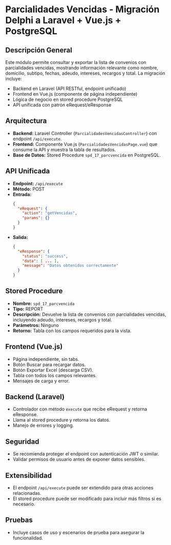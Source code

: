 # Parcialidades Vencidas - Migración Delphi a Laravel + Vue.js + PostgreSQL

## Descripción General
Este módulo permite consultar y exportar la lista de convenios con parcialidades vencidas, mostrando información relevante como nombre, domicilio, subtipo, fechas, adeudo, intereses, recargos y total. La migración incluye:
- Backend en Laravel (API RESTful, endpoint unificado)
- Frontend en Vue.js (componente de página independiente)
- Lógica de negocio en stored procedure PostgreSQL
- API unificada con patrón eRequest/eResponse

## Arquitectura
- **Backend:** Laravel Controller (`ParcialidadesVencidasController`) con endpoint `/api/execute`.
- **Frontend:** Componente Vue.js (`ParcialidadesVencidasPage.vue`) que consume la API y muestra la tabla de resultados.
- **Base de Datos:** Stored Procedure `spd_17_parcvencida` en PostgreSQL.

## API Unificada
- **Endpoint:** `/api/execute`
- **Método:** POST
- **Entrada:**
  ```json
  {
    "eRequest": {
      "action": "getVencidas",
      "params": {}
    }
  }
  ```
- **Salida:**
  ```json
  {
    "eResponse": {
      "status": "success",
      "data": [ ... ],
      "message": "Datos obtenidos correctamente"
    }
  }
  ```

## Stored Procedure
- **Nombre:** `spd_17_parcvencida`
- **Tipo:** REPORT
- **Descripción:** Devuelve la lista de convenios con parcialidades vencidas, incluyendo adeudo, intereses, recargos y total.
- **Parámetros:** Ninguno
- **Retorno:** Tabla con los campos requeridos para la vista.

## Frontend (Vue.js)
- Página independiente, sin tabs.
- Botón Buscar para recargar datos.
- Botón Exportar Excel (descarga CSV).
- Tabla con todos los campos relevantes.
- Mensajes de carga y error.

## Backend (Laravel)
- Controlador con método `execute` que recibe eRequest y retorna eResponse.
- Llama al stored procedure y retorna los datos.
- Manejo de errores y logging.

## Seguridad
- Se recomienda proteger el endpoint con autenticación JWT o similar.
- Validar permisos de usuario antes de exponer datos sensibles.

## Extensibilidad
- El endpoint `/api/execute` puede ser extendido para otras acciones relacionadas.
- El stored procedure puede ser modificado para incluir más filtros si es necesario.

## Pruebas
- Incluye casos de uso y escenarios de prueba para asegurar la funcionalidad.


